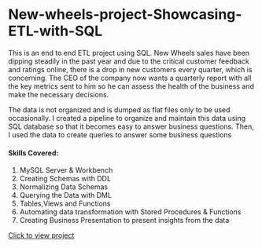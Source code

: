 # New-wheels-project-Showcasing-ETL-with-SQL
This is an end to end ETL project using SQL. New Wheels sales have been dipping steadily in the past year and due to the critical customer feedback and ratings online, there is a drop in new customers every quarter, which is concerning. The CEO of the company now wants a quarterly report with all the key metrics sent to him so he can assess the health of the business and make the necessary decisions.

The data is not organized and is dumped as flat files only to be used occasionally. I created a pipeline to organize and maintain this data using SQL database so that it becomes easy to answer business questions. Then, I used the data to create queries to answer some business questions


#### Skills Covered:
1. MySQL Server & Workbench
2. Creating Schemas with DDL
3. Normalizing Data Schemas
4. Querying the Data with DML
5. Tables,Views and Functions
6. Automating data transformation with Stored Procedures & Functions
7. Creating Business Presentation to present insights from the data

[Click to view project](https://github.com/chidiokeke2/New-wheels-project-Showcasing-ETL-with-SQL/blob/main/New%20wheels%20project.sql)
